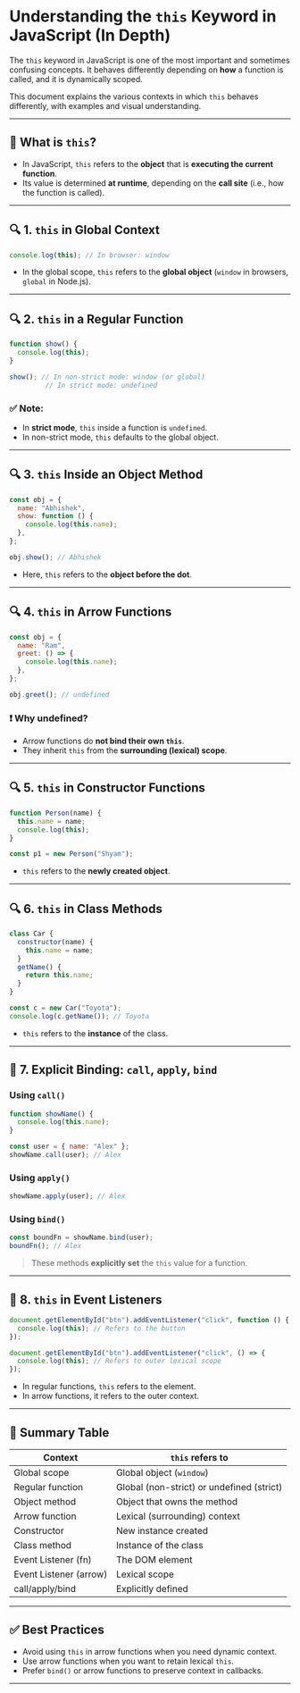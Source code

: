 # Understanding the `this` Keyword in JavaScript (In Depth)

The `this` keyword in JavaScript is one of the most important and sometimes confusing concepts. It behaves differently depending on **how** a function is called, and it is dynamically scoped.

This document explains the various contexts in which `this` behaves differently, with examples and visual understanding.

---

## 📌 What is `this`?

* In JavaScript, `this` refers to the **object** that is **executing the current function**.
* Its value is determined **at runtime**, depending on the **call site** (i.e., how the function is called).

---

## 🔍 1. `this` in Global Context

```js
console.log(this); // In browser: window
```

* In the global scope, `this` refers to the **global object** (`window` in browsers, `global` in Node.js).

---

## 🔍 2. `this` in a Regular Function

```js
function show() {
  console.log(this);
}

show(); // In non-strict mode: window (or global)
         // In strict mode: undefined
```

### ✅ Note:

* In **strict mode**, `this` inside a function is `undefined`.
* In non-strict mode, `this` defaults to the global object.

---

## 🔍 3. `this` Inside an Object Method

```js
const obj = {
  name: "Abhishek",
  show: function () {
    console.log(this.name);
  },
};

obj.show(); // Abhishek
```

* Here, `this` refers to the **object before the dot**.

---

## 🔍 4. `this` in Arrow Functions

```js
const obj = {
  name: "Ram",
  greet: () => {
    console.log(this.name);
  },
};

obj.greet(); // undefined
```

### ❗ Why undefined?

* Arrow functions do **not bind their own `this`**.
* They inherit `this` from the **surrounding (lexical) scope**.

---

## 🔍 5. `this` in Constructor Functions

```js
function Person(name) {
  this.name = name;
  console.log(this);
}

const p1 = new Person("Shyam");
```

* `this` refers to the **newly created object**.

---

## 🔍 6. `this` in Class Methods

```js
class Car {
  constructor(name) {
    this.name = name;
  }
  getName() {
    return this.name;
  }
}

const c = new Car("Toyota");
console.log(c.getName()); // Toyota
```

* `this` refers to the **instance** of the class.

---

## 🔁 7. Explicit Binding: `call`, `apply`, `bind`

### Using `call()`

```js
function showName() {
  console.log(this.name);
}

const user = { name: "Alex" };
showName.call(user); // Alex
```

### Using `apply()`

```js
showName.apply(user); // Alex
```

### Using `bind()`

```js
const boundFn = showName.bind(user);
boundFn(); // Alex
```

> These methods **explicitly set** the `this` value for a function.

---

## 🔁 8. `this` in Event Listeners

```js
document.getElementById("btn").addEventListener("click", function () {
  console.log(this); // Refers to the button
});
```

```js
document.getElementById("btn").addEventListener("click", () => {
  console.log(this); // Refers to outer lexical scope
});
```

* In regular functions, `this` refers to the element.
* In arrow functions, it refers to the outer context.

---

## 🔄 Summary Table

| Context                | `this` refers to                          |
| ---------------------- | ----------------------------------------- |
| Global scope           | Global object (`window`)                  |
| Regular function       | Global (non-strict) or undefined (strict) |
| Object method          | Object that owns the method               |
| Arrow function         | Lexical (surrounding) context             |
| Constructor            | New instance created                      |
| Class method           | Instance of the class                     |
| Event Listener (fn)    | The DOM element                           |
| Event Listener (arrow) | Lexical scope                             |
| call/apply/bind        | Explicitly defined                        |

---

## ✅ Best Practices

* Avoid using `this` in arrow functions when you need dynamic context.
* Use arrow functions when you want to retain lexical `this`.
* Prefer `bind()` or arrow functions to preserve context in callbacks.

---
